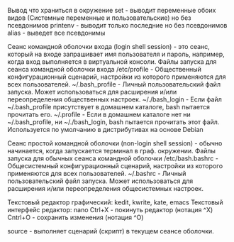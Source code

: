 
Вывод что храниться в окружение
	set - выводит переменные обоих видов (Системные переменные и пользовательские) но без псевдонимов
	printenv - выводит только последние но без псевдонимов
	alias - выведет все псевдонимы

Сеанс командной оболочки входа (login shell session) - это сеанс, который на входе запрашивает имя пользователя и пароль, например, когда вход выполняется в виртуальной консоли.
	Файлы запуска для сеанса командной оболочки входа
	/etc/profile - Общественный конфигурационный сценарий, настройки из которого применяются для всех пользователей.
	~/.bash_profile - Личный пользовательский файл запуска. Может использоваться для расширения и/или переопределения общественных настроек.
	~/./bash_login - Если файл ~/.bash_profile присутствует в домашнем каталоге, bash пытается прочитать его.
	~/.profile - Если в домашнем каталоге нет ни  ~/.bash_profile, ни ~/./bash_login, bash пытается прочитать этот файл. Используется по умолчанию в дистрибутивах на основе Debian

Сеанс простой командной оболочки (non-login shell session) - обычно начинается, когда запускается терминал в граф. окружении.
	Файлы запуска для обычных сеанса командной оболочки
	/etc/bash.bashrc - Общесистемный конфигурационный сценарий, настройки из которого применяются для всех пользователей.
	~/.bashrc - Личный пользовательский файл запуска. Может использоваться для расширения и/или переопределения общесистемных настроек.

Текстовый редактор графический: kedit, kwrite, kate, emacs
Текстовый интерфейс редактор: nano
	Ctrl+X - покинуть редактор (нотация ^X)
	Cntrl+O - сохранить изменения (нотация ^O)

source - выполняет сценарий (скрипт) в текущем сеансе оболочки.
